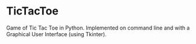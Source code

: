 # TicTacToe
Game of Tic Tac Toe in Python. Implemented on command line and with a Graphical User Interface (using Tkinter).
